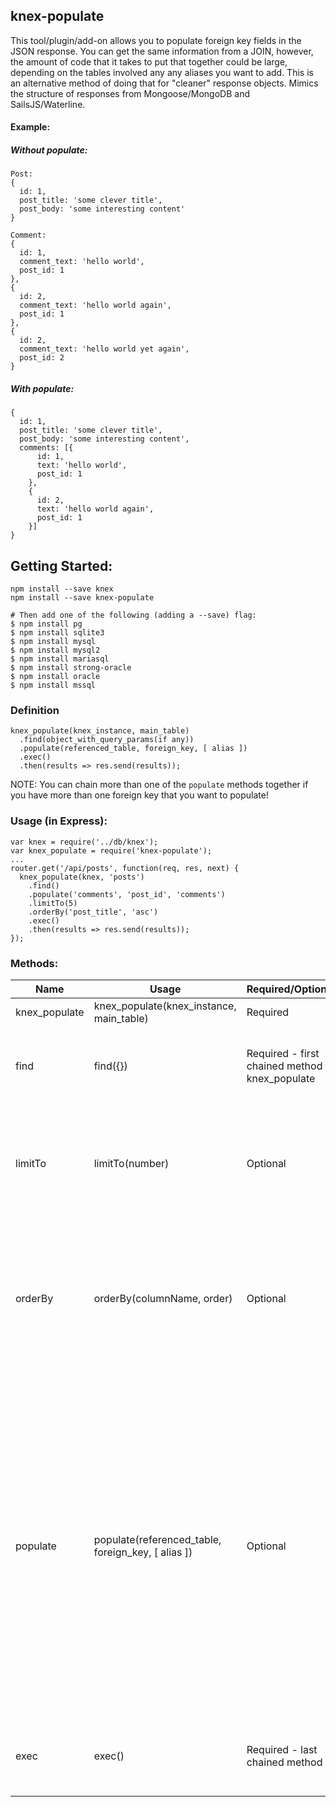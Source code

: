 ## knex-populate

This tool/plugin/add-on allows you to populate foreign key fields in the JSON response. You can get the same information from a JOIN, however, the amount of code that it takes to put that together could be large, depending on the tables involved any any aliases you want to add. This is an alternative method of doing that for "cleaner" response objects. Mimics the structure of responses from Mongoose/MongoDB and SailsJS/Waterline.

#### Example:

##### Without populate:
```
Post:
{
  id: 1,
  post_title: 'some clever title',
  post_body: 'some interesting content'
}

Comment:
{
  id: 1,
  comment_text: 'hello world',
  post_id: 1
},
{
  id: 2,
  comment_text: 'hello world again',
  post_id: 1
},
{
  id: 2,
  comment_text: 'hello world yet again',
  post_id: 2
}
```

##### With populate:
```
{
  id: 1,
  post_title: 'some clever title',
  post_body: 'some interesting content',
  comments: [{
      id: 1,
      text: 'hello world',
      post_id: 1
    },
    {
      id: 2,
      text: 'hello world again',
      post_id: 1
    }]
}
```

## Getting Started:
```
npm install --save knex
npm install --save knex-populate

# Then add one of the following (adding a --save) flag:
$ npm install pg
$ npm install sqlite3
$ npm install mysql
$ npm install mysql2
$ npm install mariasql
$ npm install strong-oracle
$ npm install oracle
$ npm install mssql
```

### Definition
```
knex_populate(knex_instance, main_table)
  .find(object_with_query_params(if any))
  .populate(referenced_table, foreign_key, [ alias ])
  .exec()
  .then(results => res.send(results));
```

NOTE: You can chain more than one of the `populate` methods together if you have more than one foreign key that you want to populate!

### Usage (in Express):
```
var knex = require('../db/knex');
var knex_populate = require('knex-populate');
...
router.get('/api/posts', function(req, res, next) {
  knex_populate(knex, 'posts')
    .find()
    .populate('comments', 'post_id', 'comments')
    .limitTo(5)
    .orderBy('post_title', 'asc')
    .exec()
    .then(results => res.send(results));
});
```

### Methods:

|   Name	        |  Usage 	                                              |   Required/Optional	|  Description 	| Example |
|---	            |---	                                                  |---	                |---	          |---	|
|  knex_populate 	|  knex_populate(knex_instance, main_table) 	          |  Required 	        |  Main method 	|  knex_populate(knex, 'posts') 	|
|  find 	        |  find({}) 	                                          |  Required - first chained method to knex_populate 	|  Takes an argument of an object containing any search criteria. 	|  `find({name: "David"})` 	|
|  limitTo 	      |  limitTo(number) 	                                    |  Optional 	|  Takes a number as an argument. Will limit the results to that number of results. 	|  `.limitTo(2)`	|
|  orderBy        |  orderBy(columnName, order) 	                        |  Optional 	|  Takes two arguments. First argument is the column to be ordered by and the second argument is either "asc" or "desc". 	|  `.orderBy('post_title', 'asc')` 	|
|  populate       |  populate(referenced_table, foreign_key, [ alias ]) 	|  Optional	|  Takes three arguments. First argument is the table to be referenced regarding the foreign key. Second argument is the foreign key in the referenced table. Third argument is optional, but if you want the populated foreign key to be called something specific, you can do that there. 	|   .populate('comments', 'post_id', 'comments')	|
|  exec           |  exec() 	                                            |  Required - last chained method 	|  Takes no arguments, but is required to execute the query. 	|  `.exec()` 	|
